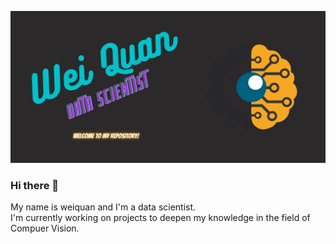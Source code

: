 
![Header](https://github.com/kwquan/kwquan/blob/main/Wei_Quan.png "Header")

### Hi there 👋
My name is weiquan and I'm a data scientist. \
I'm currently working on projects to deepen my knowledge in the field of Compuer Vision.

<!--
**kwquan/kwquan** is a ✨ _special_ ✨ repository because its `README.md` (this file) appears on your GitHub profile.

Here are some ideas to get you started:

- 🔭 I’m currently working on ...
- 🌱 I’m currently learning ...
- 👯 I’m looking to collaborate on ...
- 🤔 I’m looking for help with ...
- 💬 Ask me about ...
- 📫 How to reach me: ...
- 😄 Pronouns: ...
- ⚡ Fun fact: ...
-->
